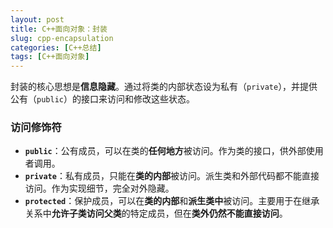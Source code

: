 ```yaml
---
layout: post
title: C++面向对象：封装
slug: cpp-encapsulation
categories: [C++总结]
tags: [C++面向对象]
---
```


封装的核心思想是**信息隐藏**。通过将类的内部状态设为私有（`private`），并提供公有（`public`）的接口来访问和修改这些状态。



### 访问修饰符

+   **`public`**：公有成员，可以在类的**任何地方**被访问。作为类的接口，供外部使用者调用。
+   **`private`**：私有成员，只能在**类的内部**被访问。派生类和外部代码都不能直接访问。作为实现细节，完全对外隐藏。
+   **`protected`**：保护成员，可以在**类的内部**和**派生类中**被访问。主要用于在继承关系中**允许子类访问父类**的特定成员，但在**类外仍然不能直接访问**。
